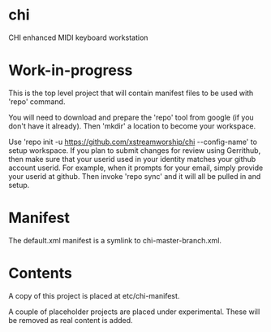 # chi
CHI enhanced MIDI keyboard workstation

Work-in-progress
================

This is the top level project that will contain manifest files to be used with 'repo' command.

You will need to download and prepare the 'repo' tool from google (if you don't have it already).  Then 'mkdir' a location to become your workspace.

Use 'repo init -u https://github.com/xstreamworship/chi --config-name' to setup workspace.  If you plan to submit changes for review using Gerrithub, then make sure that your userid used in your identity matches your github account userid.  For example, when it prompts for your email, simply provide your userid at github.  Then invoke 'repo sync' and it will all be pulled in and setup.

Manifest
========

The default.xml manifest is a symlink to chi-master-branch.xml.

Contents
========

A copy of this project is placed at etc/chi-manifest.

A couple of placeholder projects are placed under experimental.  These will be removed as real content is added.

